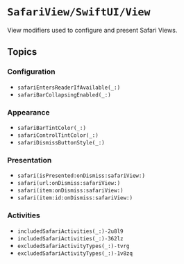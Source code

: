 #  ``SafariView/SwiftUI/View``

View modifiers used to configure and present Safari Views.

## Topics

### Configuration

- ``safariEntersReaderIfAvailable(_:)``
- ``safariBarCollapsingEnabled(_:)``

### Appearance

- ``safariBarTintColor(_:)``
- ``safariControlTintColor(_:)``
- ``safariDismissButtonStyle(_:)``

### Presentation

- ``safari(isPresented:onDismiss:safariView:)``
- ``safari(url:onDismiss:safariView:)``
- ``safari(item:onDismiss:safariView:)``
- ``safari(item:id:onDismiss:safariView:)``

### Activities

- ``includedSafariActivities(_:)-2u8l9``
- ``includedSafariActivities(_:)-362lz``
- ``excludedSafariActivityTypes(_:)-tvrg``
- ``excludedSafariActivityTypes(_:)-1v8zq``
